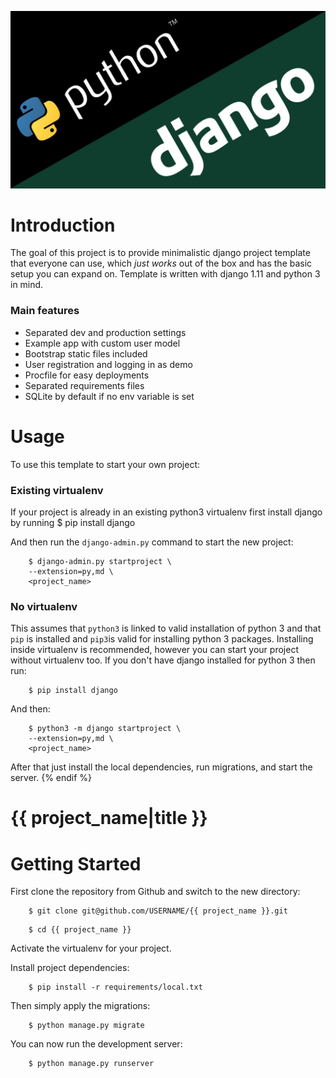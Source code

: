 ![alt text](https://github.com/arturoromeroae/app-django/blob/main/django.png?raw=true)

# Introduction
The goal of this project is to provide minimalistic django project template that everyone can use, which _just works_ out of the box and has the basic setup you can expand on. 
Template is written with django 1.11 and python 3 in mind.

### Main features
* Separated dev and production settings
* Example app with custom user model
* Bootstrap static files included
* User registration and logging in as demo
* Procfile for easy deployments
* Separated requirements files
* SQLite by default if no env variable is set
# Usage
To use this template to start your own project:
### Existing virtualenv
If your project is already in an existing python3 virtualenv first install django by running
    $ pip install django
    
And then run the `django-admin.py` command to start the new project:
```
    $ django-admin.py startproject \
    --extension=py,md \
    <project_name>
```
      
### No virtualenv
This assumes that `python3` is linked to valid installation of python 3 and that `pip` is installed and `pip3`is valid
for installing python 3 packages.
Installing inside virtualenv is recommended, however you can start your project without virtualenv too.
If you don't have django installed for python 3 then run:
```
    $ pip install django
```
    
And then:
```
    $ python3 -m django startproject \
    --extension=py,md \
    <project_name>
```
      
      
After that just install the local dependencies, run migrations, and start the server.
{% endif %}
# {{ project_name|title }}
# Getting Started
First clone the repository from Github and switch to the new directory:
```
    $ git clone git@github.com/USERNAME/{{ project_name }}.git
```
```
    $ cd {{ project_name }}
```
    
Activate the virtualenv for your project.
    
Install project dependencies:
```
    $ pip install -r requirements/local.txt
```
    
    
Then simply apply the migrations:
```
    $ python manage.py migrate
```
    
You can now run the development server:
```
    $ python manage.py runserver
```
